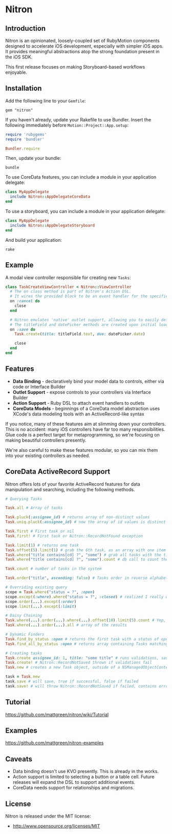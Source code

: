 Nitron
===================

Introduction
----------
Nitron is an opinionated, loosely-coupled set of RubyMotion components designed to accelerate iOS
development, especially with simpler iOS apps. It provides meaningful
abstractions atop the strong foundation present in the iOS SDK.

This first release focuses on making Storyboard-based workflows enjoyable.

Installation
----------
Add the following line to your `Gemfile`:

`gem "nitron"`

If you haven't already, update your Rakefile to use Bundler. Insert the
following immediately before `Motion::Project::App.setup`:

```ruby
require 'rubygems'
require 'bundler'

Bundler.require
```

Then, update your bundle:

`bundle`

To use CoreData features, you can include a module in your application delegate:

```ruby
class MyAppDelegate
  include Nitron::AppDelegateCoreData
end
```

To use a storyboard, you can include a module in your application delegate:

```ruby
class MyAppDelegate
  include Nitron::AppDelegateStoryboard
end
```

And build your application:

`rake`

Example
------
A modal view controller responsible for creating new `Tasks`:

```ruby
class TaskCreateViewController < Nitron::ViewController
  # The on class method is part of Nitron's Action DSL.
  # It wires the provided block to be an event handler for the specified outlet using the iOS target/action pattern.
  on :cancel do
    close
  end

  # Nitron emulates 'native' outlet support, allowing you to easily define outlets through Xcode.
  # The titleField and datePicker methods are created upon initial load by using metadata contained in the Storyboard.
  on :save do
    Task.create(title: titleField.text, due: datePicker.date)

    close
  end
end
```

Features
----------

* **Data Binding** - declaratively bind your model data to controls, either
  via code or Interface Builder
* **Outlet Support** - expose controls to your controllers via Interface Builder
* **Action Support** - Ruby DSL to attach event handlers to outlets
* **CoreData Models** - beginnings of a CoreData model abstraction uses
  XCode's data modeling tools with an ActiveRecord-like syntax

If you notice, many of these features aim at slimming down your
controllers. This is no accident: many iOS controllers have far too many
responsibilities. Glue code is a perfect target for metaprogramming, so
we're focusing on making beautiful controllers presently.

We're also careful to make these features modular, so you can mix them
into your existing controllers as needed.

CoreData ActiveRecord Support
-----------------

Nitron offers lots of your favorite ActiveRecord features for data manipulation and searching, including the following methods.

```ruby
# Querying Tasks

Task.all # Array of tasks

Task.pluck(:assignee_id) # returns array of non-distinct values
Task.uniq.pluck(:assignee_id) # now the array of id values is distinct

Task.first # First task or nil
Task.first! # First task or Nitron::RecordNotFound exception

Task.limit(1) # returns one task
Task.offset(5).limit(1) # grab the 6th task, as an array with one item in it
Task.where("title contains[cd] ?", "some") # grab all tasks with the title containing "some", case insensitive
Task.where("title contains[cd] ?", "some").count # db call to count the objects matching the conditions

Task.count # number of tasks in the system

Task.order("title", ascending: false) # Tasks order in reverse alphabetical order on title attribute

# Overriding existing query
scope = Task.where("status = ?", :open)
scope.except(:where).where("status = ?", :closed) # realized I really wanted closed items
scope.order(...).except(:order)
scope.limit(...).except(:limit)

# Daisy Chaining
Task.where(...).order(...).where(...).offset(10).limit(5).count # Yep, this works!
Task.where(...).order(...).all # array of the results

# Dynamic Finders
Task.find_by_status :open # returns the first task with a status of open, or nil
Task.find_all_by_status :open # returns array containing Tasks matching that status

# Creating tasks
Task.create assignee_id: 1, title: "some title" # runs validations, saves object into the default context if validations pass
Task.create! # Nitron::RecordNotSaved thrown if validations fail
Task.new # creates a new Task object, outside of a NSManagedObjectContext, optionally takes attributes

task = Task.new
task.save # will save, true if successful, false if failed
task.save! # will throw Nitron::RecordNotSaved if failed, contains errors object for validation messages
```

Tutorial
----------
https://github.com/mattgreen/nitron/wiki/Tutorial

Examples
----------
https://github.com/mattgreen/nitron-examples

Caveats
---------

* Data binding doesn't use KVO presently. This is already in the works.
* Action support is limited to selecting a button or a table cell.
  Future releases will expand the DSL to support additional events.
* CoreData needs support for relationships and migrations.

License
-------

Nitron is released under the MIT license:

* http://www.opensource.org/licenses/MIT
